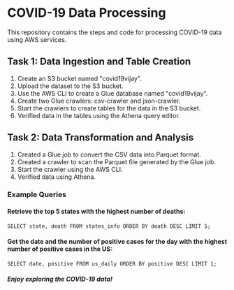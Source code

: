 # COVID-19 Data Processing
This repository contains the steps and code for processing COVID-19 data using AWS services.

## Task 1: Data Ingestion and Table Creation  
1. Create an S3 bucket named "covid19vijay".  
2. Upload the dataset to the S3 bucket.  
3. Use the AWS CLI to create a Glue database named "covid19vijay".  
4. Create two Glue crawlers: csv-crawler and json-crawler.  
5. Start the crawlers to create tables for the data in the S3 bucket.  
6. Verified data in the tables using the Athena query editor.

   
## Task 2: Data Transformation and Analysis
1. Created a Glue job to convert the CSV data into Parquet format.  
2. Created a crawler to scan the Parquet file generated by the Glue job.  
3. Start the crawler using the AWS CLI.  
4. Verified data using Athena.  

   
### Example Queries

#### Retrieve the top 5 states with the highest number of deaths:

`SELECT state, death FROM states_info ORDER BY death DESC LIMIT 5;`  


#### Get the date and the number of positive cases for the day with the highest number of positive cases in the US:  


`SELECT date, positive FROM us_daily ORDER BY positive DESC LIMIT 1;`


##### Enjoy exploring the COVID-19 data!